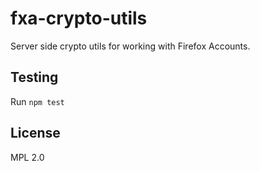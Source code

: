 # fxa-crypto-utils

Server side crypto utils for working with Firefox Accounts.

## Testing
Run `npm test`

## License

MPL 2.0
